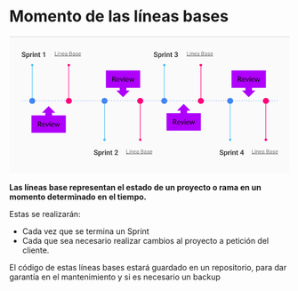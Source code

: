 # Momento de las líneas bases

![](/assets/MASHUP.png)

**Las líneas base representan el estado de un proyecto o rama en un momento determinado en el tiempo.**



Estas se realizarán:

* Cada vez que se termina un Sprint
* Cada que sea necesario realizar cambios al proyecto a petición del cliente.



El código de estas líneas bases estará guardado en un repositorio, para dar garantía en el mantenimiento y si es necesario un backup



